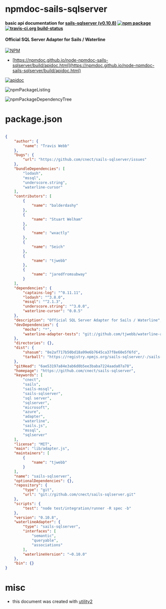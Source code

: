 # npmdoc-sails-sqlserver

#### basic api documentation for  [sails-sqlserver (v0.10.8)](https://github.com/cnect/sails-sqlserver)  [![npm package](https://img.shields.io/npm/v/npmdoc-sails-sqlserver.svg?style=flat-square)](https://www.npmjs.org/package/npmdoc-sails-sqlserver) [![travis-ci.org build-status](https://api.travis-ci.org/npmdoc/node-npmdoc-sails-sqlserver.svg)](https://travis-ci.org/npmdoc/node-npmdoc-sails-sqlserver)

#### Official SQL Server Adapter for Sails / Waterline

[![NPM](https://nodei.co/npm/sails-sqlserver.png?downloads=true&downloadRank=true&stars=true)](https://www.npmjs.com/package/sails-sqlserver)

- [https://npmdoc.github.io/node-npmdoc-sails-sqlserver/build/apidoc.html](https://npmdoc.github.io/node-npmdoc-sails-sqlserver/build/apidoc.html)

[![apidoc](https://npmdoc.github.io/node-npmdoc-sails-sqlserver/build/screenCapture.buildCi.browser.%252Ftmp%252Fbuild%252Fapidoc.html.png)](https://npmdoc.github.io/node-npmdoc-sails-sqlserver/build/apidoc.html)

![npmPackageListing](https://npmdoc.github.io/node-npmdoc-sails-sqlserver/build/screenCapture.npmPackageListing.svg)

![npmPackageDependencyTree](https://npmdoc.github.io/node-npmdoc-sails-sqlserver/build/screenCapture.npmPackageDependencyTree.svg)



# package.json

```json

{
    "author": {
        "name": "Travis Webb"
    },
    "bugs": {
        "url": "https://github.com/cnect/sails-sqlserver/issues"
    },
    "bundleDependencies": [
        "lodash",
        "mssql",
        "underscore.string",
        "waterline-cursor"
    ],
    "contributors": [
        {
            "name": "balderdashy"
        },
        {
            "name": "Stuart Welham"
        },
        {
            "name": "wxactly"
        },
        {
            "name": "Seich"
        },
        {
            "name": "tjwebb"
        },
        {
            "name": "jaredfromsubway"
        }
    ],
    "dependencies": {
        "captains-log": "^0.11.11",
        "lodash": "^3.8.0",
        "mssql": "^2.1.3",
        "underscore.string": "^3.0.0",
        "waterline-cursor": "0.0.5"
    },
    "description": "Official SQL Server Adapter for Sails / Waterline",
    "devDependencies": {
        "mocha": "*",
        "waterline-adapter-tests": "git://github.com/tjwebb/waterline-adapter-tests.git"
    },
    "directories": {},
    "dist": {
        "shasum": "8e2af717b50bd18a99e6b7645ca37f8e60e5f6fd",
        "tarball": "https://registry.npmjs.org/sails-sqlserver/-/sails-sqlserver-0.10.8.tgz"
    },
    "gitHead": "6ae53197a84e3ab6d0b5ee3baba7224aada07a78",
    "homepage": "https://github.com/cnect/sails-sqlserver",
    "keywords": [
        "cnect",
        "sails",
        "sails-mssql",
        "sails-sqlserver",
        "sql server",
        "sqlserver",
        "microsoft",
        "azure",
        "adapter",
        "waterline",
        "sails.js",
        "mssql",
        "sqlserver"
    ],
    "license": "MIT",
    "main": "lib/adapter.js",
    "maintainers": [
        {
            "name": "tjwebb"
        }
    ],
    "name": "sails-sqlserver",
    "optionalDependencies": {},
    "repository": {
        "type": "git",
        "url": "git://github.com/cnect/sails-sqlserver.git"
    },
    "scripts": {
        "test": "node test/integration/runner -R spec -b"
    },
    "version": "0.10.8",
    "waterlineAdapter": {
        "type": "sails-sqlserver",
        "interfaces": [
            "semantic",
            "queryable",
            "associations"
        ],
        "waterlineVersion": "~0.10.0"
    },
    "bin": {}
}
```



# misc
- this document was created with [utility2](https://github.com/kaizhu256/node-utility2)
